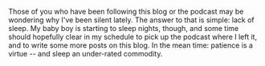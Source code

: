 Those of you who have been following this blog or the podcast may be wondering why I've been silent lately. The answer to that is simple: lack of sleep. My baby boy is starting to sleep nights, though, and some time should hopefully clear in my schedule to pick up the podcast where I left it, and to write some more posts on this blog. In the mean time: patience is a virtue -- and sleep an under-rated commodity.
